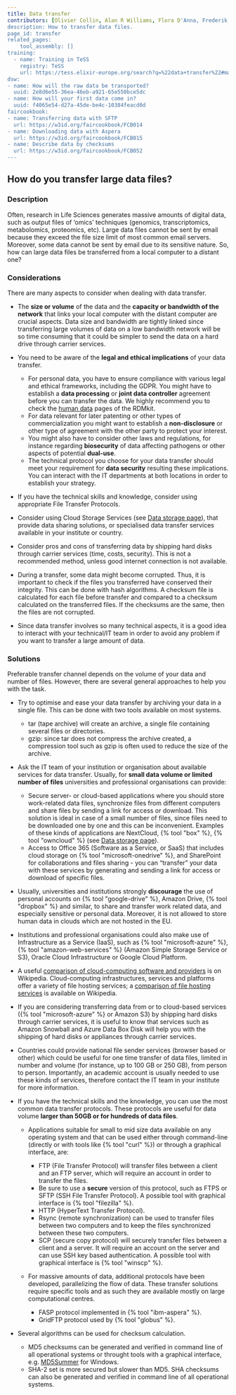 ```yaml
---
title: Data transfer
contributors: [Olivier Collin, Alan R Williams, Flora D'Anna, Frederik Delaere, Munazah Andrabi, Marina Popleteeva, Nazeefa Fatima]
description: How to transfer data files.
page_id: transfer
related_pages: 
    tool_assembly: []
training:
  - name: Training in TeSS
    registry: TeSS
    url: https://tess.elixir-europe.org/search?q=%22data+transfer%22#materials
dsw:
- name: How will the raw data be transported?
  uuid: 2e8d6e55-36ea-46eb-a921-65e550bce5dc
- name: How will your first data come in?
  uuid: f4065e54-d27a-45de-be4c-10384feacd0d
faircookbook:
- name: Transferring data with SFTP
  url: https://w3id.org/faircookbook/FCB014
- name: Downloading data with Aspera
  url: https://w3id.org/faircookbook/FCB015
- name: Describe data by checksums
  url: https://w3id.org/faircookbook/FCB052
---
```


## How do you transfer large data files?

### Description

Often, research in Life Sciences generates massive amounts of digital data, such as output files of ‘omics’ techniques (genomics, transcriptomics, metabolomics, proteomics, etc). Large data files cannot be sent by email because they exceed the file size limit of most common email servers. Moreover, some data cannot be sent by email due to its sensitive nature. So, how can large data files be transferred from a local computer to a distant one?

### Considerations

There are many aspects to consider when dealing with data transfer.

* The **size or volume** of the data and the **capacity or bandwidth of the network** that links your local computer with the distant computer are crucial aspects. Data size and bandwidth are tightly linked since transferring large volumes of data on a low bandwidth network will be so time consuming that it could be simpler to send the data on a hard drive through carrier services.

* You need to be aware of the **legal and ethical implications** of your data transfer.
    * For personal data, you have to ensure compliance with various legal and ethical frameworks, including the GDPR. You might have to establish a **data processing** or **joint data controller** agreement before you can transfer the data.  We highly recommend you to check the [human data](human_data) pages of the RDMkit.
    * For data relevant for later patenting or other types of commercialization you  might want to establish a **non-disclosure** or other type of agreement with the other party to protect your interest.
    * You might also have to consider other laws and regulations, for instance regarding **biosecurity** of data affecting pathogens or other aspects of potential **dual-use**.
    * The technical protocol you choose for your data transfer should meet your requirement for **data security** resulting these implications. You can interact with the IT departments at both locations in order to establish your strategy.


* If you have the technical skills and knowledge, consider using appropriate File Transfer Protocols.

* Consider using Cloud Storage Services (see [Data storage page](storage)), that provide data sharing solutions, or specialised data transfer services available in your institute or country.

* Consider pros and cons of transferring data by shipping hard disks through carrier services (time, costs, security). This is not a recommended method, unless good internet connection is not available.

* During a transfer, some data might become corrupted. Thus, it is important to check if the files you transferred have conserved their integrity. This can be done with hash algorithms. A checksum file is calculated for each file before transfer and compared to a checksum calculated on the transferred files. If the checksums are the same, then the files are not corrupted.

* Since data transfer involves so many technical aspects, it is a good idea to interact with your technical/IT team in order to avoid any problem if you want to transfer a large amount of data.

### Solutions

Preferable transfer channel depends on the volume of your data and number of files. However, there are several general approaches to help you with the task. 
* Try to optimise and ease your data transfer by archiving your data in a single file. This can be done with two tools available on most systems.
    * tar (tape archive) will create an archive, a single file containing several files or directories.
    * gzip: since tar does not compress the archive created, a compression tool such as gzip is often used to reduce the size of the archive.

* Ask the IT team of your institution or organisation about available services for data transfer. Usually, for **small data volume or limited number of files** universities and professional organisations can provide:
    * Secure server- or cloud-based applications where you should store work-related data files, synchronize files from different computers and share files by sending a link for access or download. This solution is ideal in case of a small number of files, since files need to be downloaded one by one and this can be inconvenient. Examples of these kinds of applications are NextCloud, {% tool "box" %}, {% tool "owncloud" %} (see [Data storage page](storage)).
    * Access to Office 365 (Software as a Service, or SaaS) that includes cloud storage on {% tool "microsoft-onedrive" %}, and SharePoint for collaborations and files sharing - you can “transfer” your data with these services by generating and sending a link for access or download of specific files.

* Usually, universities and institutions strongly **discourage** the use of personal accounts on {% tool "google-drive" %}, Amazon Drive, {% tool "dropbox" %} and similar, to share and transfer work related data, and especially sensitive or personal data. Moreover, it is not allowed to store human data in clouds which are not hosted in the EU.

* Institutions and professional organisations could also make use of Infrastructure as a Service (IaaS), such as {% tool "microsoft-azure" %}, {% tool "amazon-web-services" %} (Amazon Simple Storage Service or S3), Oracle Cloud Infrastructure or Google Cloud Platform.

* A useful [comparison of cloud-computing software and providers](https://en.wikipedia.org/wiki/Cloud-computing_comparison ) is on Wikipedia. Cloud-computing infrastructures, services and platforms offer a variety of file hosting services; a [comparison of file hosting services](https://en.wikipedia.org/wiki/Comparison_of_file_hosting_services ) is available on Wikipedia.

* If you are considering transferring data from or to cloud-based services ({% tool "microsoft-azure" %} or Amazon S3) by shipping hard disks through carrier services, it is useful to know that services such as Amazon Snowball and Azure Data Box Disk will help you with the shipping of hard disks or appliances through carrier services.

* Countries could provide national file sender services (browser based or other) which could be useful for one time transfer of data files, limited in number and volume (for instance, up to 100 GB or 250 GB), from person to person. Importantly, an academic account is usually needed to use these kinds of services, therefore contact the IT team in your institute for more information.

* If you have the technical skills and the knowledge, you can use the most common data transfer protocols. These protocols are useful for data volume **larger than 50GB or for hundreds of data files**.
    * Applications suitable for small to mid size data available on any operating system and that can be used either through command-line (directly or with tools like {% tool "curl" %}) or through a graphical interface, are:
        * FTP (File Transfer Protocol) will transfer files between a client and an FTP server, which will require an account in order to transfer the files.
        * Be sure to use a **secure** version of this protocol, such as FTPS or SFTP (SSH File Transfer Protocol). A possible tool with graphical interface is {% tool "filezilla" %}.
        * HTTP (HyperText Transfer Protocol).
        * Rsync (remote synchronization) can be used to transfer files between two computers and to keep the files synchronized between these two computers.
        * SCP (secure copy protocol) will securely transfer files between a client and a server. It will require an account on the server and can use SSH key based authentication. A possible tool with graphical interface is {% tool "winscp" %}.

    * For massive amounts of data, additional protocols have been developed, parallelizing the flow of data. These transfer solutions require specific tools and as such they are available mostly on large computational centres.
        * FASP protocol implemented in {% tool "ibm-aspera" %}.
        * GridFTP protocol used by {% tool "globus" %}.

* Several algorithms can be used for checksum calculation.
  * MD5 checksums can be generated and verified in command line of all operational systems or throught tools with a graphical interface, e.g. [MD5Summer](http://www.md5summer.org/) for Windows.
  * SHA-2 set is more secured but slower than MD5. SHA checksums can also be generated and verified in command line of all operational systems.
